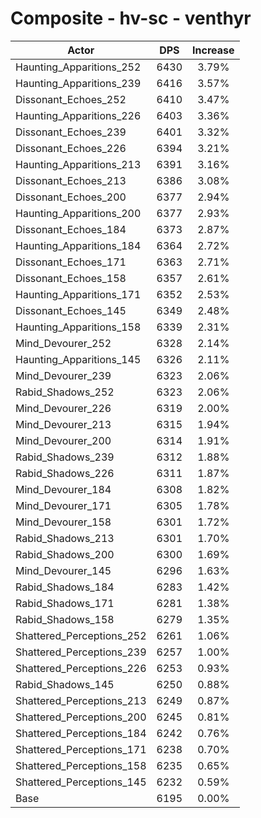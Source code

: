 # Composite - hv-sc - venthyr
| Actor | DPS | Increase |
|---|:---:|:---:|
|Haunting_Apparitions_252|6430|3.79%|
|Haunting_Apparitions_239|6416|3.57%|
|Dissonant_Echoes_252|6410|3.47%|
|Haunting_Apparitions_226|6403|3.36%|
|Dissonant_Echoes_239|6401|3.32%|
|Dissonant_Echoes_226|6394|3.21%|
|Haunting_Apparitions_213|6391|3.16%|
|Dissonant_Echoes_213|6386|3.08%|
|Dissonant_Echoes_200|6377|2.94%|
|Haunting_Apparitions_200|6377|2.93%|
|Dissonant_Echoes_184|6373|2.87%|
|Haunting_Apparitions_184|6364|2.72%|
|Dissonant_Echoes_171|6363|2.71%|
|Dissonant_Echoes_158|6357|2.61%|
|Haunting_Apparitions_171|6352|2.53%|
|Dissonant_Echoes_145|6349|2.48%|
|Haunting_Apparitions_158|6339|2.31%|
|Mind_Devourer_252|6328|2.14%|
|Haunting_Apparitions_145|6326|2.11%|
|Mind_Devourer_239|6323|2.06%|
|Rabid_Shadows_252|6323|2.06%|
|Mind_Devourer_226|6319|2.00%|
|Mind_Devourer_213|6315|1.94%|
|Mind_Devourer_200|6314|1.91%|
|Rabid_Shadows_239|6312|1.88%|
|Rabid_Shadows_226|6311|1.87%|
|Mind_Devourer_184|6308|1.82%|
|Mind_Devourer_171|6305|1.78%|
|Mind_Devourer_158|6301|1.72%|
|Rabid_Shadows_213|6301|1.70%|
|Rabid_Shadows_200|6300|1.69%|
|Mind_Devourer_145|6296|1.63%|
|Rabid_Shadows_184|6283|1.42%|
|Rabid_Shadows_171|6281|1.38%|
|Rabid_Shadows_158|6279|1.35%|
|Shattered_Perceptions_252|6261|1.06%|
|Shattered_Perceptions_239|6257|1.00%|
|Shattered_Perceptions_226|6253|0.93%|
|Rabid_Shadows_145|6250|0.88%|
|Shattered_Perceptions_213|6249|0.87%|
|Shattered_Perceptions_200|6245|0.81%|
|Shattered_Perceptions_184|6242|0.76%|
|Shattered_Perceptions_171|6238|0.70%|
|Shattered_Perceptions_158|6235|0.65%|
|Shattered_Perceptions_145|6232|0.59%|
|Base|6195|0.00%|
